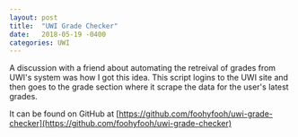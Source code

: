 ```yaml
---
layout: post
title:  "UWI Grade Checker"
date:   2018-05-19 -0400
categories: UWI
---
```


A discussion with a friend about automating the retreival of grades from UWI's system was how I got this idea. This script logins to the UWI site and then goes to the grade section where it scrape the data for the user's latest grades.

It can be found on GitHub at [https://github.com/foohyfooh/uwi-grade-checker](https://github.com/foohyfooh/uwi-grade-checker)
